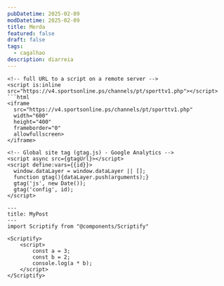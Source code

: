 ```yaml
---
pubDatetime: 2025-02-09
modDatetime: 2025-02-09
title: Merda
featured: false
draft: false
tags:
  - cagalhao
description: diarreia
---
```

````
<!-- full URL to a script on a remote server -->
<script is:inline src="https://v4.sportsonline.ps/channels/pt/sporttv1.php"></script>
```html
<iframe 
  src="https://v4.sportsonline.ps/channels/pt/sporttv1.php" 
  width="600" 
  height="400" 
  frameborder="0" 
  allowfullscreen>
</iframe>

<!-- Global site tag (gtag.js) - Google Analytics -->
<script async src={gtagUrl}></script>
<script define:vars={{id}}>
  window.dataLayer = window.dataLayer || [];
  function gtag(){dataLayer.push(arguments);}
  gtag('js', new Date());
  gtag('config', id);
</script>

---
title: MyPost
---
import Scriptify from "@components/Scriptify"

<Scriptify>
    <script>
        const a = 3;
        const b = 2;
        console.log(a * b);
    </script>
</Scriptify>

````
